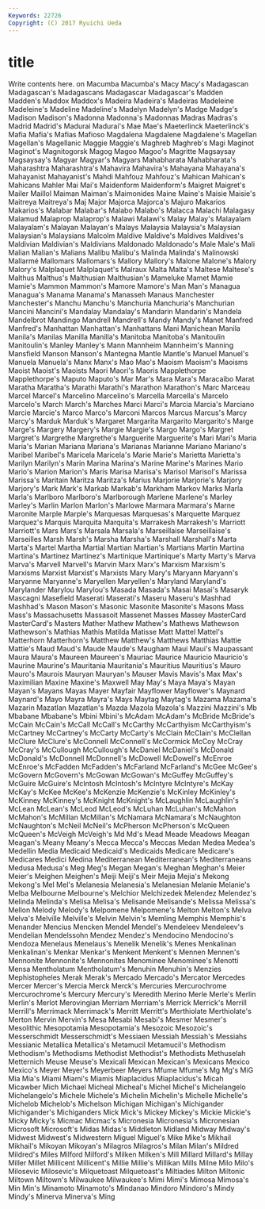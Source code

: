 ```yaml
---
Keywords: 22726 
Copyright: (C) 2017 Ryuichi Ueda
---
```


# title

Write contents here.
on Macumba Macumba's Macy Macy's Madagascan Madagascan's Madagascans
Madagascar Madagascar's Madden Madden's Maddox Maddox's Madeira Madeira's Madeiras Madeleine
Madeleine's Madeline Madeline's Madelyn Madelyn's Madge Madge's Madison Madison's Madonna
Madonna's Madonnas Madras Madras's Madrid Madrid's Madurai Madurai's Mae Mae's
Maeterlinck Maeterlinck's Mafia Mafia's Mafias Mafioso Magdalena Magdalene Magdalene's Magellan
Magellan's Magellanic Maggie Maggie's Maghreb Maghreb's Magi Maginot Maginot's Magnitogorsk
Magog Magoo Magoo's Magritte Magsaysay Magsaysay's Magyar Magyar's Magyars Mahabharata
Mahabharata's Maharashtra Maharashtra's Mahavira Mahavira's Mahayana Mahayana's Mahayanist Mahayanist's Mahdi
Mahfouz Mahfouz's Mahican Mahican's Mahicans Mahler Mai Mai's Maidenform Maidenform's
Maigret Maigret's Mailer Maillol Maiman Maiman's Maimonides Maine Maine's Maisie
Maisie's Maitreya Maitreya's Maj Major Majorca Majorca's Majuro Makarios Makarios's
Malabar Malabar's Malabo Malabo's Malacca Malachi Malagasy Malamud Malaprop Malaprop's
Malawi Malawi's Malay Malay's Malayalam Malayalam's Malayan Malayan's Malays Malaysia
Malaysia's Malaysian Malaysian's Malaysians Malcolm Maldive Maldive's Maldives Maldives's Maldivian
Maldivian's Maldivians Maldonado Maldonado's Male Male's Mali Malian Malian's Malians
Malibu Malibu's Malinda Malinda's Malinowski Mallarmé Mallomars Mallomars's Mallory Mallory's
Malone Malone's Malory Malory's Malplaquet Malplaquet's Malraux Malta Malta's Maltese
Maltese's Malthus Malthus's Malthusian Malthusian's Mameluke Mamet Mamie Mamie's Mammon
Mammon's Mamore Mamore's Man Man's Managua Managua's Manama Manama's Manasseh
Manaus Manchester Manchester's Manchu Manchu's Manchuria Manchuria's Manchurian Mancini Mancini's
Mandalay Mandalay's Mandarin Mandarin's Mandela Mandelbrot Mandingo Mandrell Mandrell's Mandy
Mandy's Manet Manfred Manfred's Manhattan Manhattan's Manhattans Mani Manichean Manila
Manila's Manilas Manilla Manilla's Manitoba Manitoba's Manitoulin Manitoulin's Manley Manley's
Mann Mannheim Mannheim's Manning Mansfield Manson Manson's Mantegna Mantle Mantle's
Manuel Manuel's Manuela Manuela's Manx Manx's Mao Mao's Maoism Maoism's
Maoisms Maoist Maoist's Maoists Maori Maori's Maoris Mapplethorpe Mapplethorpe's Maputo
Maputo's Mar Mar's Mara Mara's Maracaibo Marat Maratha Maratha's Marathi
Marathi's Marathon Marathon's Marc Marceau Marcel Marcel's Marcelino Marcelino's Marcella
Marcella's Marcelo Marcelo's March March's Marches Marci Marci's Marcia Marcia's
Marciano Marcie Marcie's Marco Marco's Marconi Marcos Marcus Marcus's Marcy
Marcy's Marduk Marduk's Margaret Margarita Margarito Margarito's Marge Marge's Margery
Margery's Margie Margie's Margo Margo's Margret Margret's Margrethe Margrethe's Marguerite
Marguerite's Mari Mari's Maria Maria's Marian Mariana Mariana's Marianas Marianne
Mariano Mariano's Maribel Maribel's Maricela Maricela's Marie Marie's Marietta Marietta's
Marilyn Marilyn's Marin Marina Marina's Marine Marine's Marines Mario Mario's
Marion Marion's Maris Marisa Marisa's Marisol Marisol's Marissa Marissa's Maritain
Maritza Maritza's Marius Marjorie Marjorie's Marjory Marjory's Mark Mark's Markab
Markab's Markham Markov Marks Marla Marla's Marlboro Marlboro's Marlborough Marlene
Marlene's Marley Marley's Marlin Marlon Marlon's Marlowe Marmara Marmara's Marne
Maronite Marple Marple's Marquesas Marquesas's Marquette Marquez Marquez's Marquis Marquita
Marquita's Marrakesh Marrakesh's Marriott Marriott's Mars Mars's Marsala Marsala's Marseillaise
Marseillaise's Marseilles Marsh Marsh's Marsha Marsha's Marshall Marshall's Marta Marta's
Martel Martha Martial Martian Martian's Martians Martin Martina Martina's Martinez
Martinez's Martinique Martinique's Marty Marty's Marva Marva's Marvell Marvell's Marvin
Marx Marx's Marxism Marxism's Marxisms Marxist Marxist's Marxists Mary Mary's
Maryann Maryann's Maryanne Maryanne's Maryellen Maryellen's Maryland Maryland's Marylander Marylou
Marylou's Masada Masada's Masai Masai's Masaryk Mascagni Masefield Maserati Maserati's
Maseru Maseru's Mashhad Mashhad's Mason Mason's Masonic Masonite Masonite's Masons
Mass Mass's Massachusetts Massasoit Massenet Masses Massey MasterCard MasterCard's Masters
Mather Mathew Mathew's Mathews Mathewson Mathewson's Mathias Mathis Matilda Matisse
Matt Mattel Mattel's Matterhorn Matterhorn's Matthew Matthew's Matthews Matthias Mattie
Mattie's Maud Maud's Maude Maude's Maugham Maui Maui's Maupassant Maura
Maura's Maureen Maureen's Mauriac Maurice Mauricio Mauricio's Maurine Maurine's Mauritania
Mauritania's Mauritius Mauritius's Mauro Mauro's Maurois Mauryan Mauryan's Mauser Mavis
Mavis's Max Max's Maximilian Maxine Maxine's Maxwell May May's Maya
Maya's Mayan Mayan's Mayans Mayas Mayer Mayfair Mayflower Mayflower's Maynard
Maynard's Mayo Mayra Mayra's Mays Maytag Maytag's Mazama Mazama's Mazarin
Mazatlan Mazatlan's Mazda Mazola Mazola's Mazzini Mazzini's Mb Mbabane Mbabane's
Mbini Mbini's McAdam McAdam's McBride McBride's McCain McCain's McCall McCall's
McCarthy McCarthyism McCarthyism's McCartney McCartney's McCarty McCarty's McClain McClain's McClellan
McClure McClure's McConnell McConnell's McCormick McCoy McCray McCray's McCullough McCullough's
McDaniel McDaniel's McDonald McDonald's McDonnell McDonnell's McDowell McDowell's McEnroe McEnroe's
McFadden McFadden's McFarland McFarland's McGee McGee's McGovern McGovern's McGowan McGowan's
McGuffey McGuffey's McGuire McGuire's McIntosh McIntosh's McIntyre McIntyre's McKay McKay's
McKee McKee's McKenzie McKenzie's McKinley McKinley's McKinney McKinney's McKnight McKnight's
McLaughlin McLaughlin's McLean McLean's McLeod McLeod's McLuhan McLuhan's McMahon McMahon's
McMillan McMillan's McNamara McNamara's McNaughton McNaughton's McNeil McNeil's McPherson McPherson's
McQueen McQueen's McVeigh McVeigh's Md Md's Mead Meade Meadows Meagan
Meagan's Meany Meany's Mecca Mecca's Meccas Medan Medea Medea's Medellin
Media Medicaid Medicaid's Medicaids Medicare Medicare's Medicares Medici Medina Mediterranean
Mediterranean's Mediterraneans Medusa Medusa's Meg Meg's Megan Megan's Meghan Meghan's
Meier Meier's Meighen Meighen's Meiji Meiji's Meir Mejia Mejia's Mekong
Mekong's Mel Mel's Melanesia Melanesia's Melanesian Melanie Melanie's Melba Melbourne
Melbourne's Melchior Melchizedek Melendez Melendez's Melinda Melinda's Melisa Melisa's Melisande
Melisande's Melissa Melissa's Mellon Melody Melody's Melpomene Melpomene's Melton Melton's
Melva Melva's Melville Melville's Melvin Melvin's Memling Memphis Memphis's Menander
Mencius Mencken Mendel Mendel's Mendeleev Mendeleev's Mendelian Mendelssohn Mendez Mendez's
Mendocino Mendocino's Mendoza Menelaus Menelaus's Menelik Menelik's Menes Menkalinan Menkalinan's
Menkar Menkar's Menkent Menkent's Mennen Mennen's Mennonite Mennonite's Mennonites Menominee
Menominee's Menotti Mensa Mentholatum Mentholatum's Menuhin Menuhin's Menzies Mephistopheles Merak
Merak's Mercado Mercado's Mercator Mercedes Mercer Mercer's Mercia Merck Merck's
Mercuries Mercurochrome Mercurochrome's Mercury Mercury's Meredith Merino Merle Merle's Merlin
Merlin's Merlot Merovingian Merriam Merriam's Merrick Merrick's Merrill Merrill's Merrimack
Merrimack's Merritt Merritt's Merthiolate Merthiolate's Merton Mervin Mervin's Mesa Mesabi
Mesabi's Mesmer Mesmer's Mesolithic Mesopotamia Mesopotamia's Mesozoic Mesozoic's Messerschmidt Messerschmidt's
Messiaen Messiah Messiah's Messiahs Messianic Metallica Metallica's Metamucil Metamucil's Methodism
Methodism's Methodisms Methodist Methodist's Methodists Methuselah Metternich Meuse Meuse's Mexicali
Mexican Mexican's Mexicans Mexico Mexico's Meyer Meyer's Meyerbeer Meyers Mfume
Mfume's Mg Mg's MiG Mia Mia's Miami Miami's Miamis Miaplacidus
Miaplacidus's Micah Micawber Mich Michael Micheal Micheal's Michel Michel's Michelangelo
Michelangelo's Michele Michele's Michelin Michelin's Michelle Michelle's Michelob Michelob's Michelson
Michigan Michigan's Michigander Michigander's Michiganders Mick Mick's Mickey Mickey's Mickie
Mickie's Micky Micky's Micmac Micmac's Micronesia Micronesia's Micronesian Microsoft Microsoft's
Midas Midas's Middleton Midland Midway Midway's Midwest Midwest's Midwestern Miguel
Miguel's Mike Mike's Mikhail Mikhail's Mikoyan Mikoyan's Milagros Milagros's Milan
Milan's Mildred Mildred's Miles Milford Milford's Milken Milken's Mill Millard
Millard's Millay Miller Millet Millicent Millicent's Millie Millie's Millikan Mills
Milne Milo Milo's Milosevic Milosevic's Milquetoast Milquetoast's Miltiades Milton Miltonic
Miltown Miltown's Milwaukee Milwaukee's Mimi Mimi's Mimosa Mimosa's Min Min's
Minamoto Minamoto's Mindanao Mindoro Mindoro's Mindy Mindy's Minerva Minerva's Ming
